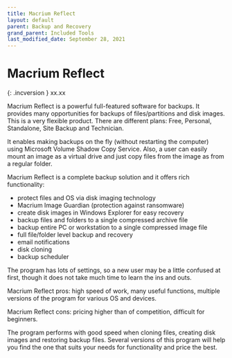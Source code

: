 ```yaml
---
title: Macrium Reflect
layout: default
parent: Backup and Recovery
grand_parent: Included Tools
last_modified_date: September 28, 2021
---
```


# Macrium Reflect

{: .incversion }
xx.xx

Macrium Reflect is a powerful full-featured software for backups. It provides many opportunities for backups of files/partitions and disk images. This is a very flexible product. There are different plans: Free, Personal, Standalone, Site Backup and Technician.

It enables making backups on the fly (without restarting the computer) using Microsoft Volume Shadow Copy Service. Also, a user can easily mount an image as a virtual drive and just copy files from the image as from a regular folder.


Macrium Reflect is a complete backup solution and it offers rich functionality:
*   protect files and OS via disk imaging technology
*   Macrium Image Guardian (protection against ransomware)
*   create disk images in Windows Explorer for easy recovery
*   backup files and folders to a single compressed archive file
*   backup entire PC or workstation to a single compressed image file
*   full file/folder level backup and recovery
*   email notifications
*   disk cloning
*   backup scheduler


The program has lots of settings, so a new user may be a little confused at first, though it does not take much time to learn the ins and outs.

Macrium Reflect pros: high speed of work, many useful functions, multiple versions of the program for various OS and devices.

Macrium Reflect cons: pricing higher than of competition, difficult for beginners.


The program performs with good speed when cloning files, creating disk images and restoring backup files. Several versions of this program will help you find the one that suits your needs for functionality and price the best.